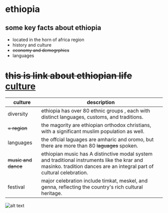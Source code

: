 
# ethiopia 
 ## some key facts  about  ethiopia 
 * located in the horn of africa region
 * history and culture
 * ~~economy and demogrphics~~
 * languages

# ~~this is link about ethiopian life~~  [culture  ](https://www.youtube.com/watch?v=iH4e3Zb7Elo.com)  
| culture     |    description  |
|------------------| ----------------|
| diversity  | ethiopia has over 80 ethnic groups , each with distinct languages, customs, and traditions. | religion
|~~= region~~ |  the magority are ethiopian orthodox christians, with a significant muslim population as well.
| languages | the offcial laguages are amharic and oromo, but there are more than 80 ~~laguages~~  spoken.
|~~music and dance~~| ethiopian music has A distinctive modal system and traditional instruments like the krar and masinko. tradition dances are an integral part of cultural celebration. 
| festival | major celebration include timkat, meskel, and genna, reflecting the country's rich cultural heritage. 

![alt text](imagehttps://www.google.com/url?sa=i&url=http%3A%2F%2Fwww.addisababa.travel%2F&psig=AOvVaw24HEZRBcA66CzkvIPWRpcG&ust=1713975604658000&source=images&cd=vfe&opi=89978449&ved=0CAQQjB1qFwoTCLj0quve2IUDFQAAAAAdAAAAABAE.)
